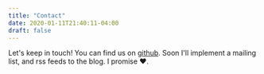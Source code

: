 ```yaml
---
title: "Contact"
date: 2020-01-11T21:40:11-04:00
draft: false
---
```


Let's keep in touch! You can find us on [github](https://github.com/kontor-project). Soon I'll implement a mailing list, and rss feeds to the blog. I promise ❤️.
